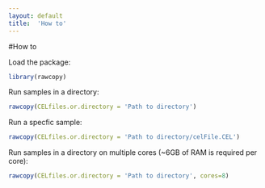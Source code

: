 ```yaml
---
layout: default
title:  'How to'
---
```


#How to 



Load the package:

```R
library(rawcopy)
```

Run samples in a directory:

```R
rawcopy(CELfiles.or.directory = 'Path to directory')
```

Run a specfic sample:

```R
rawcopy(CELfiles.or.directory = 'Path to directory/celFile.CEL')
```

Run samples in a directory on multiple cores (~6GB of RAM is required per core):

```R
rawcopy(CELfiles.or.directory = 'Path to directory', cores=8)
```

